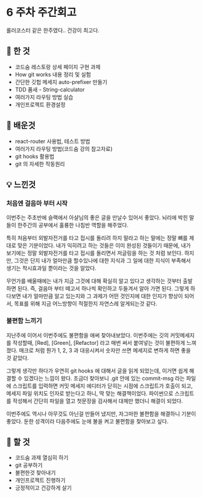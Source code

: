 # 6 주차 주간회고

롤러코스터 같은 한주였다.. 건강이 최고다.

## 🎉 한 것

- 코드숨 레스토랑 상세 페이지 구현 과제
- How git works 내용 정리 및 실험
- 간단한 깃헙 메세지 auto-prefixer 만들기
- TDD 품새 - String-calculator
- 여러가지 라우팅 방법 실습
- 개인프로젝트 환경설정

## 📗 배운것

- react-router 사용법, 테스트 방법
- 여러가지 라우팅 방법(코드숨 강의 참고자료)
- git hooks 활용법
- git 의 자세한 작동원리

## 💡 느낀것

### 처음엔 걸음마 부터 시작

이번주는 주초반에 슬랙에서 아샬님의 좋은 글을 만날수 있어서 좋았다. 뇌리에 박힌 말들이 한주간의 공부에서 훌륭한 나침반 역할을 해주었다.

특히 처음부터 외발자전거를 타고 접시를 돌리려 하지 말라고 하는 말에는 정말 뼈를 제대로 맞은 기분이었다. 내가 익히려고 하는 것들은 이미 완성된 것들이기 때문에, 내가 보기에는 정말 외발자전거를 타고 접시를 돌리면서 저글링을 하는 것 처럼 보인다. 하지만, 그것은 단지 내가 얼마만큼 할수있나에 대한 지식과 그 일에 대한 지식이 부족해서 생기는 착시효과일 뿐이라는 것을 알았다. 

무언가를 배울때에는 내가 지금 그것에 대해 확실히 알고 있다고 생각하는 것부터 출발하면 된다. 즉, 걸음마 부터 떼고서 하나씩 확인하고 두들겨서 알아 가면 된다. 그렇게 하다보면 내가 얼마만큼 알고 있는지와 그 과제가 어떤 것인지에 대한 인지가 향상이 되어서, 목표를 위해 지금 어느방향이 적절한지 자연스레 알게되는것 같다. 

### 불편함 느끼기

지난주에 이어서 이번주에도 불편함을 애써 찾아내보았다. 이번주에는 깃의 커밋메세지를 작성할때, [Red], [Green], [Refactor] 라고 매번 써서 붙여넣는 것이 불편하게 느껴졌다. 매크로 처럼 뭔가 1, 2, 3 과 대응시켜서 숫자만 쓰면 메세지로 변하게 하면 좋을 것 같았다.

그렇게 생각만 하다가 우연히 git hooks 에 대해서 글을 읽게 되었는데, 이거면 쉽게 해결할 수 있겠다는 느낌이 왔다. 조금더 찾아보니 .git 안에 있는 commit-msg 라는 파일에 스크립트를 입력하면 커밋 메세지 에디터가 닫히는 시점에 스크립트가 호출이 되고, 메세지 파일 위치도 인자로 받는다고 하니, 딱 맞는 해결책이었다. 파이썬으로 스크립트를 작성해서 간단히 파일을 열고 첫문장을 검사해서 대체만 했더니 해결이 되었다.

이번주에도 역시나 아무것도 아닌걸 만들어 냈지만, 자그마한 불편함을 해결하니 기분이 좋았다. 둔한 성격이라 다음주에도 눈에 불을 켜고 불편함을 찾아보고 싶다.  

## 🎈 할 것

- 코드숨 과제 열심히 하기
- git 공부하기
- 불편한것 찾아내기
- 개인프로젝트 진행하기
- 긍정적이고 건강하게 살기